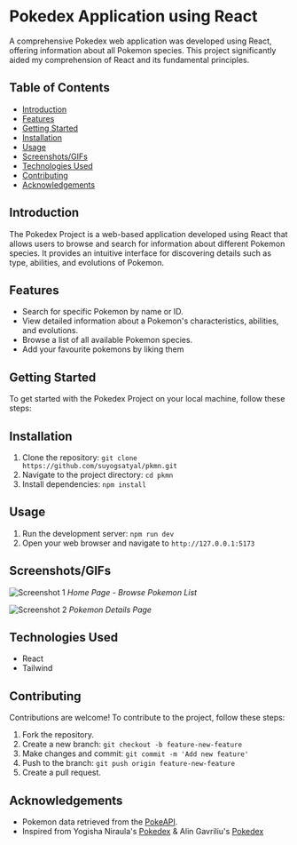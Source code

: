 # Pokedex Application using React

A comprehensive Pokedex web application was developed using React, offering information about all Pokemon species. This project significantly aided my comprehension of React and its fundamental principles.

## Table of Contents

-   [Introduction](https://github.com/suyogsatyal/pkmn#Intruduction)
-   [Features](https://github.com/suyogsatyal/pkmn#Features)
-   [Getting Started](https://github.com/suyogsatyal/pkmn#getting-started)
-   [Installation](https://github.com/suyogsatyal/pkmn#installation)
-   [Usage](https://github.com/suyogsatyal/pkmn#usage)
-   [Screenshots/GIFs](https://github.com/suyogsatyal/pkmn#screenshots-gifs)
-   [Technologies Used](https://github.com/suyogsatyal/pkmn#technologies-used)
-   [Contributing](https://github.com/suyogsatyal/pkmn#contributing)
-   [Acknowledgements](https://github.com/suyogsatyal/pkmn#acknowledgements)

## Introduction

The Pokedex Project is a web-based application developed using React that allows users to browse and search for information about different Pokemon species. It provides an intuitive interface for discovering details such as type, abilities, and evolutions of Pokemon.

## Features

-   Search for specific Pokemon by name or ID.
-   View detailed information about a Pokemon's characteristics, abilities, and evolutions.
-   Browse a list of all available Pokemon species.
-  Add your favourite pokemons by liking them

## Getting Started

To get started with the Pokedex Project on your local machine, follow these steps:

## Installation

1.  Clone the repository: `git clone https://github.com/suyogsatyal/pkmn.git`
2.  Navigate to the project directory: `cd pkmn`
3.  Install dependencies: `npm install`

## Usage

1.  Run the development server: `npm run dev`
2.  Open your web browser and navigate to `http://127.0.0.1:5173`

## Screenshots/GIFs
![Screenshot 1](https://github.com/suyogsatyal/pkmn/assets/62869132/64712878-4423-4d7e-bbd6-77595c7f17ce) _Home Page - Browse Pokemon List_

![Screenshot 2](https://github.com/suyogsatyal/pkmn/assets/62869132/53f2ce2a-8afe-4b20-a57e-d53cde8a72af) _Pokemon Details Page_


## Technologies Used

-   React
-   Tailwind

## Contributing

Contributions are welcome! To contribute to the project, follow these steps:

1.  Fork the repository.
2.  Create a new branch: `git checkout -b feature-new-feature`
3.  Make changes and commit: `git commit -m 'Add new feature'`
4.  Push to the branch: `git push origin feature-new-feature`
5.  Create a pull request.

## Acknowledgements

-   Pokemon data retrieved from the [PokeAPI](https://pokeapi.co/).
-   Inspired from Yogisha Niraula's [Pokedex](https://github.com/YogishaNiraula/POkedex) & Alin Gavriliu's [Pokedex](https://github.com/agavriliu17/pokedex)
